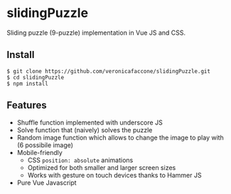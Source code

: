 # slidingPuzzle
Sliding puzzle (9-puzzle) implementation in Vue JS and CSS.
## Install

    $ git clone https://github.com/veronicafaccone/slidingPuzzle.git
    $ cd slidingPuzzle
    $ npm install
## Features
* Shuffle function implemented with underscore JS
* Solve function that (naively) solves the puzzle
* Random image function which allows to change the image to play with (6 possibile image)
* Mobile-friendly
  * CSS `position: absolute` animations
  * Optimized for both smaller and larger screen sizes
  * Works with gesture on touch devices thanks to Hammer JS
* Pure Vue Javascript
